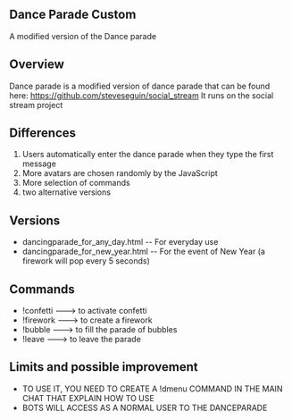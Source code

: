 Dance Parade Custom
--------------------
A modified version of the Dance parade 

Overview
--------------------
Dance parade is a modified version of dance parade that can be found here: https://github.com/steveseguin/social_stream 
It runs on the social stream project 

Differences
--------------------
1) Users automatically enter the dance parade when they type the first message
2) More avatars are chosen randomly by the JavaScript
3) More selection of commands
4) two alternative versions

Versions
--------------------
* dancingparade_for_any_day.html  -- For everyday use
* dancingparade_for_new_year.html  -- For the event of New Year (a firework will pop every 5 seconds) 

Commands
--------------------
* !confetti  ---> to activate confetti
* !firework ---> to create a firework
* !bubble ---> to fill the parade of bubbles
* !leave ---> to leave the parade

Limits and possible improvement
--------------------
* TO USE IT, YOU NEED TO CREATE A !dmenu COMMAND IN THE MAIN CHAT THAT EXPLAIN HOW TO USE
* BOTS WILL ACCESS AS A NORMAL USER TO THE DANCEPARADE
